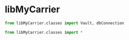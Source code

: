 # libMyCarrier

```python
from libMyCarrier.classes import Vault, dbConnection
```

```python
from libMyCarrier.classes import *
```